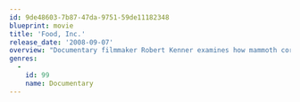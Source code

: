```yaml
---
id: 9de48603-7b87-47da-9751-59de11182348
blueprint: movie
title: 'Food, Inc.'
release_date: '2008-09-07'
overview: "Documentary filmmaker Robert Kenner examines how mammoth corporations have taken over all aspects of the food chain in the United States, from the farms where our food is grown to the chain restaurants and supermarkets where it's sold. Narrated by author and activist Eric Schlosser, the film features interviews with average Americans about their dietary habits, commentary from food experts like Michael Pollan and unsettling footage shot inside large-scale animal processing plants."
genres:
  -
    id: 99
    name: Documentary
---
```


